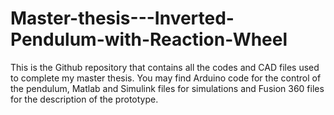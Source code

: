 # Master-thesis---Inverted-Pendulum-with-Reaction-Wheel
This is the Github repository that contains all the codes and CAD files used to complete my master thesis. You may find Arduino code for the control of the pendulum, Matlab and Simulink files for simulations and Fusion 360 files for the description of the prototype. 
